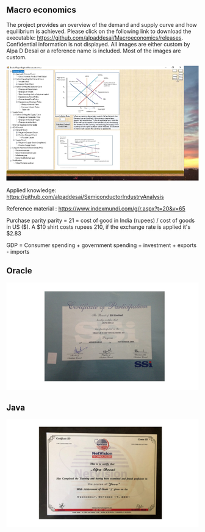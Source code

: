 ## Macro economics

The project provides an overview of the demand and supply curve and how equilibrium is achieved.  Please click on the following link to 
download the executable: https://github.com/alpaddesai/Macroeconomics/releases. Confidential information is not displayed. All images are either custom by Alpa D Desai or a reference name is included. Most of the images are custom. 


![image](MacroeconomicsImage.png)

Applied knowledge: https://github.com/alpaddesai/SemiconductorIndustryAnalysis  

Reference material : https://www.indexmundi.com/g/r.aspx?t=20&v=65

Purchase parity parity = 21 = cost of good in India (rupees) / cost of goods in US ($). A $10 shirt costs rupees 210, if the exchange rate is applied it's $2.83

GDP = Consumer spending + government spending + investment + exports - imports


## Oracle
![image](Oracle.jpg)

## Java
![image](Java.jpg)

